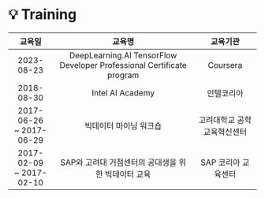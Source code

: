 # :bulb: Training
| 교육일 | 교육명 | 교육기관 |
|:-----:|:------:|:-------:|
|2023-08-23|DeepLearning.AI TensorFlow Developer Professional Certificate program|Coursera|
|2018-08-30|Intel AI Academy|인텔코리아|
|2017-06-26<br/>~ 2017-06-29|빅데이터 마이닝 워크숍|고려대학교 공학교육혁신센터|
|2017-02-09<br/>~ 2017-02-10|SAP와 고려대 거점센터의 공대생을 위한 빅데이터 교육|SAP 코리아 교육센터|
